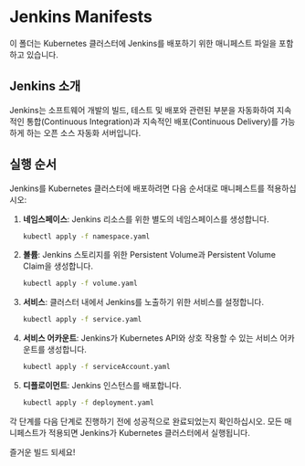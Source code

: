 # Jenkins Manifests

이 폴더는 Kubernetes 클러스터에 Jenkins를 배포하기 위한 매니페스트 파일을 포함하고 있습니다.

## Jenkins 소개

Jenkins는 소프트웨어 개발의 빌드, 테스트 및 배포와 관련된 부분을 자동화하여 지속적인 통합(Continuous Integration)과 지속적인 배포(Continuous Delivery)를 가능하게 하는 오픈 소스 자동화 서버입니다.

## 실행 순서

Jenkins를 Kubernetes 클러스터에 배포하려면 다음 순서대로 매니페스트를 적용하십시오:

1. **네임스페이스**: Jenkins 리소스를 위한 별도의 네임스페이스를 생성합니다.
    ```bash
    kubectl apply -f namespace.yaml
    ```

2. **볼륨**: Jenkins 스토리지를 위한 Persistent Volume과 Persistent Volume Claim을 생성합니다.
    ```bash
    kubectl apply -f volume.yaml
    ```

3. **서비스**: 클러스터 내에서 Jenkins를 노출하기 위한 서비스를 설정합니다.
    ```bash
    kubectl apply -f service.yaml
    ```

4. **서비스 어카운트**: Jenkins가 Kubernetes API와 상호 작용할 수 있는 서비스 어카운트를 생성합니다.
    ```bash
    kubectl apply -f serviceAccount.yaml
    ```

5. **디플로이먼트**: Jenkins 인스턴스를 배포합니다.
    ```bash
    kubectl apply -f deployment.yaml
    ```

각 단계를 다음 단계로 진행하기 전에 성공적으로 완료되었는지 확인하십시오. 모든 매니페스트가 적용되면 Jenkins가 Kubernetes 클러스터에서 실행됩니다.

즐거운 빌드 되세요!
